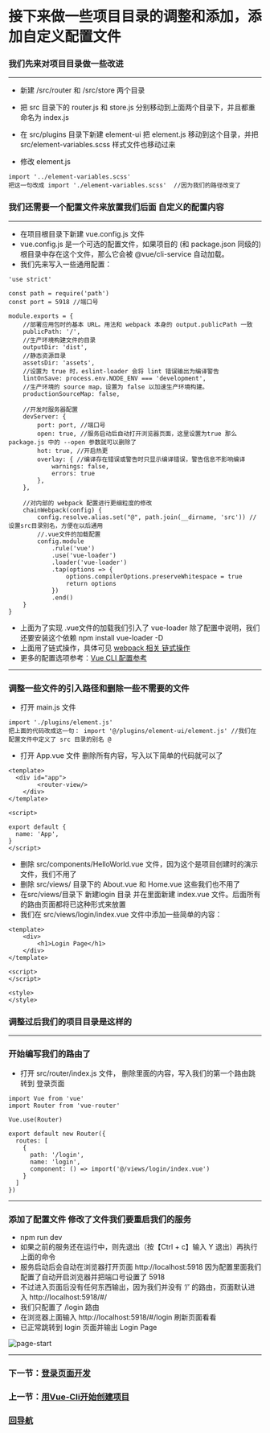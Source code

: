 # 接下来做一些项目目录的调整和添加，添加自定义配置文件
### 我们先来对项目目录做一些改进
***
* 新建 /src/router 和 /src/store 两个目录 

* 把 src 目录下的 router.js 和 store.js 分别移动到上面两个目录下，并且都重命名为 index.js

* 在 src/plugins 目录下新建 element-ui 把 element.js 移动到这个目录，并把 src/element-variables.scss 样式文件也移动过来

* 修改 element.js 
```
import '../element-variables.scss' 
把这一句改成 import './element-variables.scss'  //因为我们的路径改变了
```
	
### 我们还需要一个配置文件来放置我们后面 自定义的配置内容
***
* 在项目根目录下新建 vue.config.js 文件
* vue.config.js 是一个可选的配置文件，如果项目的 (和 package.json 同级的) 根目录中存在这个文件，那么它会被 @vue/cli-service 自动加载。
* 我们先来写入一些通用配置：
```
'use strict'

const path = require('path')
const port = 5918 //端口号

module.exports = {
	//部署应用包时的基本 URL。用法和 webpack 本身的 output.publicPath 一致
	publicPath: '/',
	//生产环境构建文件的目录
	outputDir: 'dist',
	//静态资源目录
	assetsDir: 'assets',
	//设置为 true 时，eslint-loader 会将 lint 错误输出为编译警告
	lintOnSave: process.env.NODE_ENV === 'development',
	//生产环境的 source map，设置为 false 以加速生产环境构建。
	productionSourceMap: false,
	
	//开发时服务器配置
	devServer: {
		port: port, //端口号
		open: true, //服务启动后自动打开浏览器页面，这里设置为true 那么package.js 中的 --open 参数就可以删除了
		hot: true, //开启热更
		overlay: { //编译存在错误或警告时只显示编译错误，警告信息不影响编译
			warnings: false,
			errors: true
		},
	},
	
	//对内部的 webpack 配置进行更细粒度的修改
	chainWebpack(config) {
		config.resolve.alias.set("@", path.join(__dirname, 'src')) //设置src目录别名，方便在以后通用
		//.vue文件的加载配置
		config.module
			.rule('vue')
			.use('vue-loader')
			.loader('vue-loader')
			.tap(options => {
				options.compilerOptions.preserveWhitespace = true
				return options
			})
			.end()
	}
}
```
* 上面为了实现 .vue文件的加载我们引入了 vue-loader 除了配置中说明，我们还要安装这个依赖 npm install vue-loader -D
* 上面用了链式操作，具体可见 [webpack 相关 链式操作](https://cli.vuejs.org/zh/guide/webpack.html#%E7%AE%80%E5%8D%95%E7%9A%84%E9%85%8D%E7%BD%AE%E6%96%B9%E5%BC%8F)
* 更多的配置选项参考：[Vue CLI 配置参考](https://cli.vuejs.org/zh/config/)

***
### 调整一些文件的引入路径和删除一些不需要的文件
* 打开 main.js 文件 
```
import './plugins/element.js'
把上面的代码改成这一句： import '@/plugins/element-ui/element.js' //我们在配置文件中定义了 src 目录的别名 @
```
* 打开 App.vue 文件 删除所有内容，写入以下简单的代码就可以了
```
<template>
  <div id="app">
		<router-view/>
	</div>
</template>

<script>

export default {
  name: 'App',
}
</script>
```
* 删除 src/components/HelloWorld.vue 文件，因为这个是项目创建时的演示文件，我们不用了
* 删除 src/views/ 目录下的 About.vue 和 Home.vue 这些我们也不用了
* 在src/views/目录下 新建login 目录 并在里面新建 index.vue 文件。后面所有的路由页面都将已这种形式来放置
* 我们在 src/views/login/index.vue 文件中添加一些简单的内容：
```
<template>
	<div>
		<h1>Login Page</h1>
	</div>
</template>

<script>
</script>

<style>
</style>
```
### 调整过后我们的项目目录是这样的


***
### 开始编写我们的路由了
* 打开 src/router/index.js 文件， 删除里面的内容，写入我们的第一个路由跳转到 登录页面
```
import Vue from 'vue'
import Router from 'vue-router'

Vue.use(Router)

export default new Router({
  routes: [
    {
      path: '/login',
      name: 'login',
      component: () => import('@/views/login/index.vue')
    }
  ]
})
```
***
### 添加了配置文件 修改了文件我们要重启我们的服务
* npm run dev  
* 如果之前的服务还在运行中，则先退出（按【Ctrl + c】输入 Y 退出）再执行上面的命令
* 服务启动后会自动在浏览器打开页面 http://localhost:5918 因为配置里面我们配置了自动开启浏览器并把端口号设置了 5918
* 不过进入页面后没有任何东西输出，因为我们并没有 ‘/’ 的路由，页面默认进入 http://localhost:5918/#/
* 我们只配置了 /login 路由
* 在浏览器上面输入 http://localhost:5918/#/login 刷新页面看看
* 已正常跳转到 login 页面并输出 Login Page

![page-start](https://github.com/xcjiu/vue-admin-elementui/blob/master/note_images/login-page-start.png)

***
###  下一节：[登录页面开发](https://github.com/xcjiu/vue-admin-elementui/wiki/登录页面)

###  上一节：[用Vue-Cli开始创建项目](https://github.com/xcjiu/vue-admin-elementui/wiki/用-Vue-Cli-开始创建项目)

###  [回导航](https://github.com/xcjiu/vue-admin-elementui/wiki/Home)